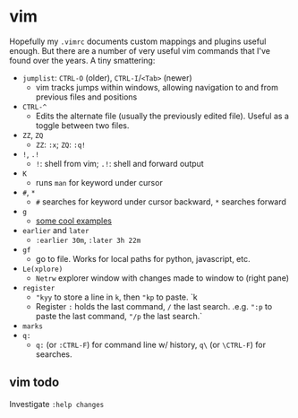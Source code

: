 vim
===
Hopefully my `.vimrc` documents custom mappings and plugins useful enough. But there are a number
of very useful vim commands that I've found over the years. A tiny smattering:

* `jumplist`: `CTRL-O` (older), `CTRL-I`/`<Tab>` (newer)
    * vim tracks jumps within windows, allowing navigation to and from previous files and positions
* `CTRL-^`
    * Edits the alternate file (usually the previously edited file). Useful as a toggle between two files.
* `ZZ`, `ZQ`
    * `ZZ`: `:x`; `ZQ`: `:q!`
* `!`, `.!`
    * `!`: shell from vim; `.!`: shell and forward output
* `K`
    * runs `man` for keyword under cursor
* `#`, `*`
    * `#` searches for keyword under cursor backward, `*` searches forward
* `g`
    * [some cool examples](http://vim.wikia.com/wiki/Power_of_g)
* `earlier` and `later`
    * `:earlier 30m`, `:later 3h 22m`
* `gf`
    * go to file. Works for local paths for python, javascript, etc.
* `Le(xplore)`
    * `Netrw` explorer window with changes made to window to (right pane)
* `register`
    * `"kyy` to store a line in `k`, then `"kp` to paste. `<ctrl-r>k
    * Register `:` holds the last command, `/` the last search. .e.g. `":p` to paste the last command, `"/p` the last search.`
* `marks`
* `q:`
    * `q:` (or `:CTRL-F`) for command line w/ history, `q\` (or `\CTRL-F`) for searches.


vim todo
--------
Investigate `:help changes`
